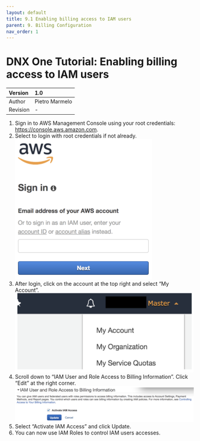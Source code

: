```yaml
---
layout: default
title: 9.1 Enabling billing access to IAM users
parent: 9. Billing Configuration
nav_order: 1
---
```


# DNX One Tutorial: Enabling billing access to IAM users

| Version  | 1.0             |
|:---------|:----------------|
| Author   | Pietro Marmelo  |
| Revision | -  |


1. Sign in to AWS Management Console using your root credentials: https://console.aws.amazon.com.
2. Select to login with root credentials if not already.
![Image](/assets/images/billing_master_01.png)
3. After login, click on the account at the top right and select “My Account”.
![Image](/assets/images/billing_master_02.png)
4. Scroll down to “IAM User and Role Access to Billing Information”. Click “Edit” at the right corner.
![Image](/assets/images/billing_master_03.png)
5. Select “Activate IAM Access” and click Update.
6. You can now use IAM Roles to control IAM users accesses.

